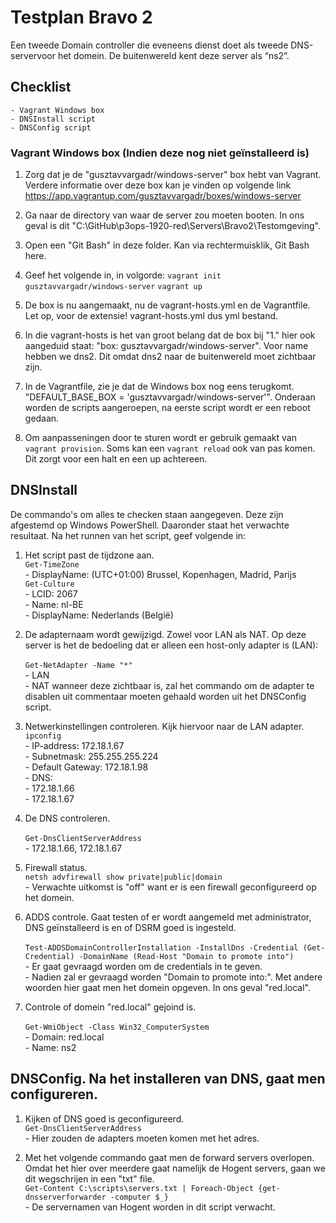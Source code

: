 ﻿# **Testplan Bravo 2**

Een tweede Domain controller die eveneens dienst doet als tweede DNS-servervoor het domein. De buitenwereld kent deze server als “ns2”.

## Checklist
	- Vagrant Windows box
	- DNSInstall script
	- DNSConfig script


### Vagrant Windows box (Indien deze nog niet geïnstalleerd is)

1. Zorg dat je de "gusztavvargadr/windows-server" box hebt van Vagrant. Verdere informatie over deze box kan je vinden op volgende link https://app.vagrantup.com/gusztavvargadr/boxes/windows-server

2. Ga naar de directory van waar de server zou moeten booten. In ons geval is dit "C:\GitHub\p3ops-1920-red\Servers\Bravo2\Testomgeving".

3. Open een "Git Bash" in deze folder. Kan via rechtermuisklik, Git Bash here.

4. Geef het volgende in, in volgorde: `vagrant init gusztavvargadr/windows-server` `vagrant up`

5. De box is nu aangemaakt, nu de vagrant-hosts.yml en de Vagrantfile. Let op, voor de extensie! vagrant-hosts.yml dus yml bestand.

6. In die vagrant-hosts is het van groot belang dat de box bij "1." hier ook aangeduid staat: "box: gusztavvargadr/windows-server". Voor name hebben we dns2. Dit omdat dns2 naar de buitenwereld moet zichtbaar zijn.

7. In de Vagrantfile, zie je dat de Windows box nog eens terugkomt. "DEFAULT_BASE_BOX = 'gusztavvargadr/windows-server'". Onderaan worden de scripts aangeroepen, na eerste script wordt er een reboot gedaan.

8. Om aanpasseningen door te sturen wordt er gebruik gemaakt van `vagrant provision`. Soms kan een `vagrant reload` ook van pas komen. Dit zorgt voor een halt en een up achtereen.

## DNSInstall

De commando's om alles te checken staan aangegeven.
Deze zijn afgestemd op Windows PowerShell.
Daaronder staat het verwachte resultaat.
Na het runnen van het script, geef volgende in:

1. Het script past de tijdzone aan. <br/>
     `Get-TimeZone` <br/>
        - DisplayName: (UTC+01:00) Brussel, Kopenhagen, Madrid, Parijs <br/>
     `Get-Culture` <br/>
        - LCID: 2067 <br/>
        - Name: nl-BE <br/>
        - DisplayName: Nederlands (België) <br/>       

2. De adapternaam wordt gewijzigd. Zowel voor LAN als NAT. Op deze server is het de bedoeling dat er alleen een host-only adapter is (LAN):<br/>   
     `Get-NetAdapter -Name "*"`<br/>
    	- LAN<br/>
		- NAT wanneer deze zichtbaar is, zal het commando om de adapter te disablen uit commentaar moeten gehaald worden uit het DNSConfig script.<br/>

3. Netwerkinstellingen controleren. Kijk hiervoor naar de LAN adapter. <br/>
     `ipconfig`<br/>
        - IP-address: 172.18.1.67 <br/>
        - Subnetmask: 255.255.255.224 <br/>
        - Default Gateway: 172.18.1.98 <br/>
        - DNS:<br/>
            - 172.18.1.66<br/>
            - 172.18.1.67<br/>
 
 4. De DNS controleren.<br/>   
	 `Get-DnsClientServerAddress` <br/>
        - 172.18.1.66, 172.18.1.67 <br/>
 
 5. Firewall status. <br/>
	 `netsh advfirewall show private|public|domain` <br/>
		- Verwachte uitkomst is "off" want er is een firewall geconfigureerd op het domein. <br/>
 
 6. ADDS controle. Gaat testen of er wordt aangemeld met administrator, DNS geïnstalleerd is en of DSRM goed is ingesteld. <br/>  
     `Test-ADDSDomainControllerInstallation -InstallDns -Credential (Get-Credential) -DomainName (Read-Host "Domain to promote into")` <br/>
		- Er gaat gevraagd worden om de credentials in te geven. <br/>
		- Nadien zal er gevraagd worden "Domain to promote into:". Met andere woorden hier gaat men het domein opgeven. In ons geval "red.local". <br/>
 
 7. Controle of domein "red.local" gejoind is. <br/>  
     `Get-WmiObject -Class Win32_ComputerSystem` <br/>
	 	- Domain: red.local <br/>
		- Name: ns2 <br/>

##  DNSConfig. Na het installeren van DNS, gaat men configureren. <br/>

 1. Kijken of DNS goed is geconfigureerd. <br/>
	 `Get-DnsClientServerAddress` <br/>
	 	- Hier zouden de adapters moeten komen met het adres. <br/>

 2. Met het volgende commando gaat men de forward servers overlopen. Omdat het hier over meerdere gaat namelijk de Hogent servers, gaan we dit wegschrijen in een "txt" file. <br/>
	 `Get-Content C:\scripts\servers.txt | Foreach-Object {get-dnsserverforwarder -computer $_}` <br/>
		- De servernamen van Hogent worden in dit script verwacht.
